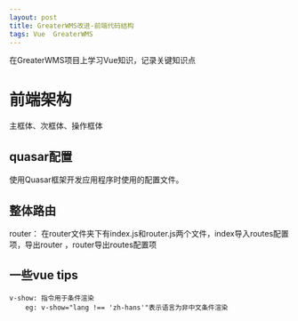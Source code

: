 ```yaml
---
layout: post
title: GreaterWMS改进-前端代码结构
tags: Vue  GreaterWMS 
---
```


在GreaterWMS项目上学习Vue知识，记录关键知识点

# 前端架构
主框体、次框体、操作框体

## quasar配置

使用Quasar框架开发应用程序时使用的配置文件。

## 整体路由

router： 在router文件夹下有index.js和router.js两个文件，index导入routes配置项，导出router ，router导出routes配置项

## 一些vue tips
```
v-show: 指令用于条件渲染
    eg: v-show="lang !== 'zh-hans'"表示语言为非中文条件渲染
```
